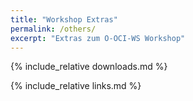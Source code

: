```yaml
---
title: "Workshop Extras"
permalink: /others/
excerpt: "Extras zum O-OCI-WS Workshop"
---
```

<!-- markdownlint-disable MD025 -->
<!-- markdownlint-disable MD033 -->

{% include_relative downloads.md %}

{% include_relative links.md %}
